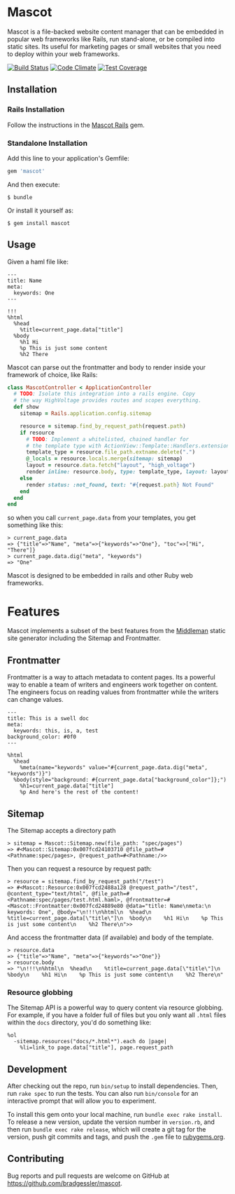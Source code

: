 # Mascot

Mascot is a file-backed website content manager that can be embedded in popular web frameworks like Rails, run stand-alone, or be compiled into static sites. Its useful for marketing pages or small websites that you need to deploy within your web frameworks.

[![Build Status](https://travis-ci.org/bradgessler/mascot.svg?branch=master)](https://travis-ci.org/bradgessler/mascot) [![Code Climate](https://codeclimate.com/github/bradgessler/mascot/badges/gpa.svg)](https://codeclimate.com/github/bradgessler/mascot) [![Test Coverage](https://codeclimate.com/github/bradgessler/mascot/badges/coverage.svg)](https://codeclimate.com/github/bradgessler/mascot/coverage)

## Installation

### Rails Installation

Follow the instructions in the [Mascot Rails](./mascot-rails) gem.

### Standalone Installation

Add this line to your application's Gemfile:

```ruby
gem 'mascot'
```

And then execute:

    $ bundle

Or install it yourself as:

    $ gem install mascot

## Usage

Given a haml file like:

```haml
---
title: Name
meta:
  keywords: One
---

!!!
%html
  %head
    %title=current_page.data["title"]
  %body
    %h1 Hi
    %p This is just some content
    %h2 There
```

Mascot can parse out the frontmatter and body to render inside your framework of choice, like Rails:

```ruby
class MascotController < ApplicationController
  # TODO: Isolate this integration into a rails engine. Copy
  # the way HighVoltage provides routes and scopes everything.
  def show
    sitemap = Rails.application.config.sitemap

    resource = sitemap.find_by_request_path(request.path)
    if resource
      # TODO: Implement a whitelisted, chained handler for
      # the template type with ActionView::Template::Handlers.extensions
      template_type = resource.file_path.extname.delete(".")
      @_locals = resource.locals.merge(sitemap: sitemap)
      layout = resource.data.fetch("layout", "high_voltage")
      render inline: resource.body, type: template_type, layout: layout, locals: @_locals
    else
      render status: :not_found, text: "#{request.path} Not Found"
    end
  end
end
```

so when you call `current_page.data` from your templates, you get something like this:

```irb
> current_page.data
=> {"title"=>"Name", "meta"=>{"keywords"=>"One"}, "toc"=>["Hi", "There"]}
> current_page.data.dig("meta", "keywords")
=> "One"
```

Mascot is designed to be embedded in rails and other Ruby web frameworks.

# Features

Mascot implements a subset of the best features from the [Middleman](http://www.middlemanapp.com/) static site generator including the Sitemap and Frontmatter.

## Frontmatter

Frontmatter is a way to attach metadata to content pages. Its a powerful way to enable a team of writers and engineers work together on content. The engineers focus on reading values from frontmatter while the writers can change values.

```haml
---
title: This is a swell doc
meta:
  keywords: this, is, a, test
background_color: #0f0
---

%html
  %head
    %meta(name="keywords" value="#{current_page.data.dig("meta", "keywords")}")
  %body(style="background: #{current_page.data["background_color"]};")
    %h1=current_page.data["title"]
    %p And here's the rest of the content!
```

## Sitemap

The Sitemap accepts a directory path

```irb
> sitemap = Mascot::Sitemap.new(file_path: "spec/pages")
=> #<Mascot::Sitemap:0x007fcd24103710 @file_path=#<Pathname:spec/pages>, @request_path=#<Pathname:/>>
```

Then you can request a resource by request path:

```irb
> resource = sitemap.find_by_request_path("/test")
=> #<Mascot::Resource:0x007fcd2488a128 @request_path="/test", @content_type="text/html", @file_path=#<Pathname:spec/pages/test.html.haml>, @frontmatter=#<Mascot::Frontmatter:0x007fcd24889e80 @data="title: Name\nmeta:\n  keywords: One", @body="\n!!!\n%html\n  %head\n    %title=current_page.data[\"title\"]\n  %body\n    %h1 Hi\n    %p This is just some content\n    %h2 There\n">>
```

And access the frontmatter data (if available) and body of the template.

```irb
> resource.data
=> {"title"=>"Name", "meta"=>{"keywords"=>"One"}}
> resource.body
=> "\n!!!\n%html\n  %head\n    %title=current_page.data[\"title\"]\n  %body\n    %h1 Hi\n    %p This is just some content\n    %h2 There\n"
```

### Resource globbing

The Sitemap API is a powerful way to query content via resource globbing. For example, if you have a folder full of files but you only want all `.html` files within the `docs` directory, you'd do something like:

```haml
%ol
  -sitemap.resources("docs/*.html*").each do |page|
    %li=link_to page.data["title"], page.request_path
```

## Development

After checking out the repo, run `bin/setup` to install dependencies. Then, run `rake spec` to run the tests. You can also run `bin/console` for an interactive prompt that will allow you to experiment.

To install this gem onto your local machine, run `bundle exec rake install`. To release a new version, update the version number in `version.rb`, and then run `bundle exec rake release`, which will create a git tag for the version, push git commits and tags, and push the `.gem` file to [rubygems.org](https://rubygems.org).

## Contributing

Bug reports and pull requests are welcome on GitHub at https://github.com/bradgessler/mascot.

